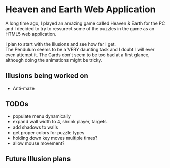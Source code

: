 Heaven and Earth Web Application
================================
A long time ago, I played an amazing game called Heaven & Earth for the PC and I decided to try to ressurect some of the puzzles in the game as an HTML5 web application.

I plan to start with the Illusions and see how far I get.  
The Pendulum seems to be a VERY daunting task and I doubt I will ever even attempt it.
The Cards don't seem to be too bad at a first glance, although doing the animations might be tricky.

Illusions being worked on
-------------------------
* Anti-maze

TODOs
-----
* populate menu dynamically
* expand wall width to 4, shrink player, targets
* add shadows to walls
* get proper colors for puzzle types
* holding down key moves multiple times?
* allow mouse movement?

Future Illusion plans
---------------------


